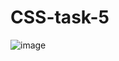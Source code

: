 # CSS-task-5

![image](https://github.com/amanraza202/CSS-task-5/assets/80668893/d70fba82-3503-417a-9cde-10ae6cbd62ec)
